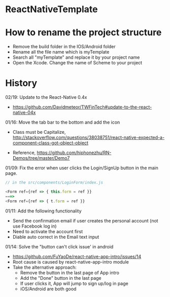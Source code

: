 # ReactNativeTemplate

# How to rename the project structure
* Remove the build folder in the IOS/Android folder
* Rename all the file name which is myTemplate
* Search all "myTemplate" and replace it by your project name
* Open the Xcode. Change the name of Scheme to your project

# History

02/19: Update to the React-Native 0.4x
- https://github.com/Davidmeteor/TWFinTech#update-to-the-react-native-04x

01/16: Move the tab bar to the bottom and add the icon
- Class must be Capitalize, http://stackoverflow.com/questions/38038751/react-native-expected-a-component-class-got-object-object

- Reference, https://github.com/hiphonezhu/RN-Demos/tree/master/Demo7

01/09: Fix the error when user clicks the Login/SignUp button in the main page. 
```javascript
// in the src/components/LoginForm/index.js

<Form ref={ref => { this.form = ref }}
===>
<Form ref={ref => { t.form = ref }}
```

01/11: Add the following functionality
- Send the confirmation email if user creates the personal account (not use Facebook log in)
- Need to activate the account first
- Diable auto correct in the Email text input

01/14: Solve the "button can't click issue' in android
- https://github.com/FuYaoDe/react-native-app-intro/issues/14
- Root cause is caused by react-native-app-intro module
- Take the alternative approach:
	- Remove the button in the last page of App intro
	- Add the "Done" button in the last page
	- If user clicks it, App will jump to sign up/log in page
	- iOS/Android are both good

